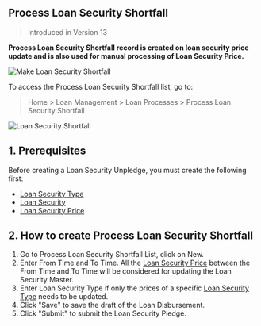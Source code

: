 ## Process Loan Security Shortfall

> Introduced in Version 13

**Process Loan Security Shortfall record is created on loan security price update and is also used for manual processing of Loan Security Price.**

![Make Loan Security Shortfall](https://docs.erpnext.com/files/process-loan-security-shortfall-flow.png)

To access the Process Loan Security Shortfall list, go to:

> Home > Loan Management > Loan Processes > Process Loan Security Shortfall

![Loan Security Shortfall](https://docs.erpnext.com/files/process-loan-security-shortfall.png)

## 1\. Prerequisites

Before creating a Loan Security Unpledge, you must create the following first:

*   [Loan Security Type](https://docs.erpnext.com/docs/v13/user/manual/en/loan-management/loan-security-type)
*   [Loan Security](https://docs.erpnext.com/docs/v13/user/manual/en/loan-management/loan-security)
*   [Loan Security Price](https://docs.erpnext.com/docs/v13/user/manual/en/loan-management/loan-security-price)

## 2\. How to create Process Loan Security Shortfall

1.  Go to Process Loan Security Shortfall List, click on New.
2.  Enter From Time and To Time. All the [Loan Security Price](https://docs.erpnext.com/docs/v13/user/manual/en/loan-management/loan-security-price) between the From Time and To Time will be considered for updating the Loan Security Master.
3.  Enter Loan Security Type if only the prices of a specific [Loan Security Type](https://docs.erpnext.com/docs/v13/user/manual/en/loan-management/loan-security-type) needs to be updated.
4.  Click "Save" to save the draft of the Loan Disbursement.
5.  Click "Submit" to submit the Loan Security Pledge.